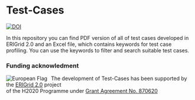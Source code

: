 # Test-Cases

[![DOI](https://zenodo.org/badge/DOI/10.5281/zenodo.5588212.svg)](https://doi.org/10.5281/zenodo.5588212)



In this repository you can find PDF version of all of test cases developed in ERIGrid 2.0 and an Excel file, which contains keywords for test case profiling. You can use the keywords to filter and search suitable test cases.

### Funding acknowledment

<img alt="European Flag" src="https://erigrid2.eu/wp-content/uploads/2020/03/europa_flag_low.jpg" align="left" style="margin-right: 10px"/> The development of Test-Cases has been supported by the [ERIGrid 2.0](https://erigrid2.eu) project \
of the H2020 Programme under [Grant Agreement No. 870620](https://cordis.europa.eu/project/id/870620)
